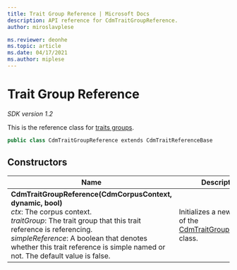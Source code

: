```yaml
---
title: Trait Group Reference | Microsoft Docs
description: API reference for CdmTraitGroupReference.
author: miroslavplese

ms.reviewer: deonhe 
ms.topic: article
ms.date: 04/17/2021
ms.author: miplese
---
```


# Trait Group Reference

*SDK version 1.2*

This is the reference class for [traits groups](traitgroup.md).

```csharp
public class CdmTraitGroupReference extends CdmTraitReferenceBase
```

## Constructors
|Name|Description|
|---|---|
|**CdmTraitGroupReference(CdmCorpusContext, dynamic, bool)**<br/>*ctx*: The corpus context.<br/>*traitGroup*: The trait group that this trait reference is referencing.<br/>*simpleReference*: A boolean that denotes whether this trait reference is simple named or not. The default value is false.<br/>|Initializes a new instance of the [CdmTraitGroupReference](traitgroupreference.md) class.|
